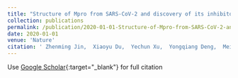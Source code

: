 ```yaml
---
title: "Structure of Mpro from SARS-CoV-2 and discovery of its inhibitors"
collection: publications
permalink: /publication/2020-01-01-Structure-of-Mpro-from-SARS-CoV-2-and-discovery-of-its-inhibitors
date: 2020-01-01
venue: 'Nature'
citation: ' Zhenming Jin,  Xiaoyu Du,  Yechun Xu,  Yongqiang Deng,  Meiqin Liu,  Yao Zhao,  Bing Zhang,  Xiaofeng Li,  Leike Zhang,  Chao Peng,  Yinkai Duan,  Jing Yu,  Lin Wang,  Kailin Yang,  Fengjiang Liu,  Rendi Jiang,  Xinglou Yang,  Tian You,  Xiaoce Liu,  Xiuna Yang,  Fang Bai,  Hong Liu,  Xiang Liu,  Luke Guddat,  Wenqing Xu,  Gengfu Xiao,  Chengfeng Qin,  Zhengli Shi,  Hualiang Jiang,  Zihe Rao,  Haitao Yang, &quot;Structure of Mpro from SARS-CoV-2 and discovery of its inhibitors.&quot; Nature, 2020.'
---
```

Use [Google Scholar](https://scholar.google.com/scholar?q=Structure+of+Mpro+from+SARS+CoV+2+and+discovery+of+its+inhibitors){:target="_blank"} for full citation